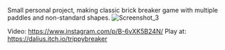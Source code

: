 Small personal project, making classic brick breaker game with multiple paddles and non-standard shapes.
![Screenshot_3](https://github.com/grazinskisd/BrickBreaker/assets/7268374/1c8c3bba-787c-466c-95e0-b85dd785094c)

Video: https://www.instagram.com/p/B-6vXK5B24N/
Play at: https://dalius.itch.io/trippybreaker
